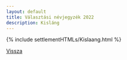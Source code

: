 ```yaml
---
layout: default
title: Választási névjegyzék 2022
description: Kisláng
---
```


{% include settlementHTMLs/Kislaang.html %}

[Vissza](./)